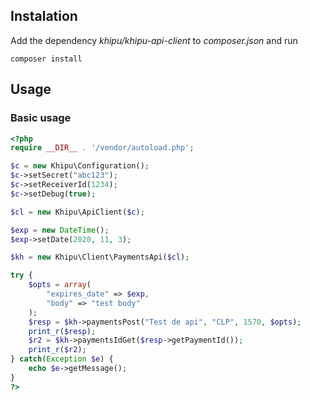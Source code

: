 ## Instalation

Add the dependency _khipu/khipu-api-client_ to _composer.json_ and run

```
composer install
```


## Usage

### Basic usage
```php
<?php
require __DIR__ . '/vendor/autoload.php';

$c = new Khipu\Configuration();
$c->setSecret("abc123");
$c->setReceiverId(1234);
$c->setDebug(true);

$cl = new Khipu\ApiClient($c);

$exp = new DateTime();
$exp->setDate(2020, 11, 3);

$kh = new Khipu\Client\PaymentsApi($cl);

try {
    $opts = array(
    	"expires_date" => $exp,
    	"body" => "test body"
    );
    $resp = $kh->paymentsPost("Test de api", "CLP", 1570, $opts);
    print_r($resp);
    $r2 = $kh->paymentsIdGet($resp->getPaymentId());
    print_r($r2);
} catch(Exception $e) {
    echo $e->getMessage();
}
?>
```
